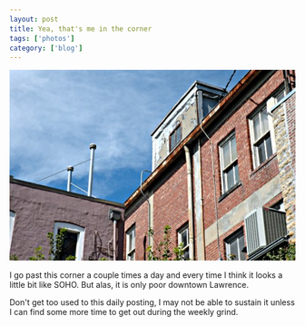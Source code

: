 ```yaml
---
layout: post
title: Yea, that's me in the corner
tags: ['photos']
category: ['blog']
---
```


![Corner :: Nikon D70 : 1/80s : f/22 : ISO 200](/media/2004/09/corner.jpg)

I go past this corner a couple times a day and every time I think it
looks a little bit like SOHO. But alas, it is only poor downtown
Lawrence.

Don't get too used to this daily posting, I may not be able to sustain
it unless I can find some more time to get out during the weekly grind.

